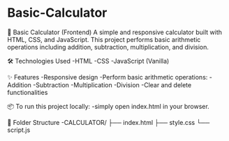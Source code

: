 # Basic-Calculator

🧮 Basic Calculator (Frontend)
A simple and responsive calculator built with HTML, CSS, and JavaScript. This project performs basic arithmetic operations including addition, subtraction, multiplication, and division.

🛠️ Technologies Used
  -HTML
  -CSS
  -JavaScript (Vanilla)

✨ Features
  -Responsive design
  -Perform basic arithmetic operations:
    -Addition
    -Subtraction
    -Multiplication
    -Division
  -Clear and delete functionalities

📦 To run this project locally:
  -simply open index.html in your browser.

📁 Folder Structure
  -CALCULATOR/
   ├── index.html
   ├── style.css
   └── script.js

